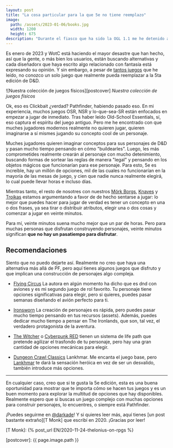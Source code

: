 ```yaml
---
layout: post
title: "La cosa particular para la que 5e no tiene reemplazo"
image:
  path: /assets/2023-01-06/books.jpg
  width: 1200
  height: 675
description: "Durante el fiasco que ha sido la OGL 1.1 me he detenido a pensar acerca de la experiencia de hacer un personaje en 5e"
---
```


<!--INTRO-->
Es enero de 2023 y WotC está haciendo el mayor desastre que han hecho, así que la gente, o más bien los usuarios, están buscando alternativas y cada diseñadorx que haya escrito algo relacionado con fantasía está expresando su opinión. Y sin embargo, a pesar de [tantos juegos][trello] que he leído, no conozco un solo juego que realmente pueda reemplazar a la 5ta edición de D&D.

![Nuestra colección de juegos físicos][postcover]
_Nuestra colección de juegos físicos_

<!--more-->

Ok, eso es Clickbait ¿verdad? Pathfinder, habiendo pasado eso. En mi experiencia, muchos juegos OSR, NSR y lo-que-sea-SR están enfocados en empezar a jugar de inmediato. Tras haber leído Old-School Essentials, sí, eso captura el espíritu del juego antiguo. Pero me he encontrado con que muches jugadores modernos realmente no quieren jugar, quieren imaginarse a sí mismes jugando su concepto cool de un personaje.

<!--ABSTRACT-->

Muches jugadores quieren imaginar conceptos para sus personajes de D&D y pasan mucho tiempo pensando en cómo "buildearles". Luego, les más comprometides realmente crearán al personaje con mucho detenimiento, buscando formas de sortear las reglas de manera "legal" y pensando en los objetos mágicos que funcionarían para ese personaje. Para esto, 5e es increíble, hay un millón de opciones, mil de las cuales no funcionarían en la mayoría de las mesas de juego, y cien que nadie nunca realmente elegirá, lo cual puede llevar horas e incluso días.

Mientras tanto, el resto de nosotres con nuestros [Mörk Borgs][Mörk Borg], [Knaves][Knave] y [Troikas][Troika] estamos argumentando a favor de de hecho sentarse a jugar: lo mejor que puedes hacer para jugar de verdad es tener un concepto en una o dos frases, ya sea tirar o distribuir atributos, elegir una o dos cosas y comenzar a jugar en veinte minutos.


Para mí, veinte minutos suena mucho mejor que un par de horas. Pero para muchas personas que disfrutan construyendo personajes, veinte minutos significan **que no hay un pasatiempo para disfrutar**.

## Recomendaciones

Siento que no puedo dejarte así. Realmente no creo que haya una alternativa más allá de PF, pero aquí tienes algunos juegos que disfruto y que implican una construcción de personajes algo compleja.

- [Flying Circus] La autora en algún momento ha dicho que es dnd con aviones y es mi segundo juego de rol favorito. Tu personaje tiene opciones significativas para elegir, pero si quieres, puedes pasar semanas diseñando el avión perfecto para ti.

- [Ironsworn] La creación de personajes es rápida, pero puedes pasar mucho tiempo pensando en tus recursos (assets). Además, puedes dedicar mucho tiempo a pensar en The Ironlands, que son, tal vez, el verdadero protagonista de la aventura.

- [The Witcher] o [Cyberpunk RED] tienen un sistema de life path que pretende agilizar el trasfondo de tu personaje, pero hay una gran cantidad de opciones mecánicas para elegir.

- [Dungeon Crawl Classics] Lankhmar. Me encanta el juego base, pero [Lankhmar] te dará la sensación heróica en vez de ser un desvalido, también introduce más opciones.

---
<!--OUTRO-->
En cualquier caso, creo que si te gusta la 5e edición, esta es una buena oportunidad para mostrar que te importa cómo se hacen tus juegos y es un buen momento para explorar la multitud de opciones que hay disponibles. Realmente espero que si buscas un juego complejo con muchas opciones para construir personajes, lo encuentres, o siempre está Pathfinder.

¡Puedes seguirme en [@darkade]! Y si quieres leer más, aquí tienes [un post bastante extraño][T Monk] que escribí en 2020. ¡Gracias por leer!

<!--Custom CSS-->

<!--Internal-Links-->

[T Monk]: {% post_url EN/2020-11-24-thelonius-on-rpgs %}

<!--Self Promo-->
[@darkade]: https://dice.camp/@darkade

<!--Images-->
[postcover]: {{ page.image.path }}

<!--Credits-->

<!--External-Links-->
[trello]: https://trello.com/b/MSgGv0Bd/rpgs
[Mörk Borg]: https://www.drivethrurpg.com/product/295910/Mork-Borg-English?affiliate_id=435266
[Knave]: https://www.drivethrurpg.com/product/250888/Knave?affiliate_id=435266
[Troika]: https://www.drivethrurpg.com/product/269791/Troika-Numinous-Edition?affiliate_id=435266
[Flying Circus]: https://www.drivethrurpg.com/product/310013/Flying-Circus--Core-Rulebook?affiliate_id=435266
[Ironsworn]: https://www.drivethrurpg.com/product/238369/Ironsworn?affiliate_id=435266
[The Witcher]:https://www.drivethrurpg.com/product/248538/The-Witcher-Pen--Paper-RPG?affiliate_id=435266
[Cyberpunk RED]: https://www.drivethrurpg.com/product/333585/Cyberpunk-RED?src=hottest_filtered?affiliate_id=435266
[Dungeon Crawl Classics]: https://www.drivethrurpg.com/product/101050/Dungeon-Crawl-Classics-RPG-DCC-RPG?affiliate_id=435266
[Lankhmar]: https://www.drivethrurpg.com/product/264098/Dungeon-Crawl-Classics-Lankhmar-Boxed-Set?affiliate_id=435266

